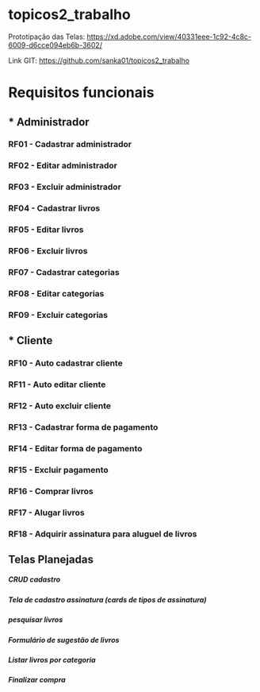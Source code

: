 # topicos2_trabalho
Prototipação das Telas: https://xd.adobe.com/view/40331eee-1c92-4c8c-6009-d6cce094eb6b-3602/

Link GIT: https://github.com/sanka01/topicos2_trabalho

# Requisitos funcionais

## * Administrador
### RF01 - Cadastrar administrador
### RF02 - Editar administrador
### RF03 - Excluir administrador
### RF04 - Cadastrar livros
### RF05 - Editar livros
### RF06 - Excluir livros
### RF07 - Cadastrar categorias
### RF08 - Editar categorias
### RF09 - Excluir categorias
## * Cliente
### RF10 - Auto cadastrar cliente
### RF11 - Auto editar cliente
### RF12 - Auto excluir cliente
### RF13 - Cadastrar forma de pagamento
### RF14 - Editar forma de pagamento
### RF15 - Excluir pagamento
### RF16 - Comprar livros
### RF17 - Alugar livros
### RF18 - Adquirir assinatura para aluguel de livros

## Telas Planejadas
##### CRUD cadastro
##### Tela de cadastro assinatura (cards de tipos de assinatura)
##### pesquisar livros
##### Formulário de sugestão de livros
##### Listar livros por categoria
##### Finalizar compra 
